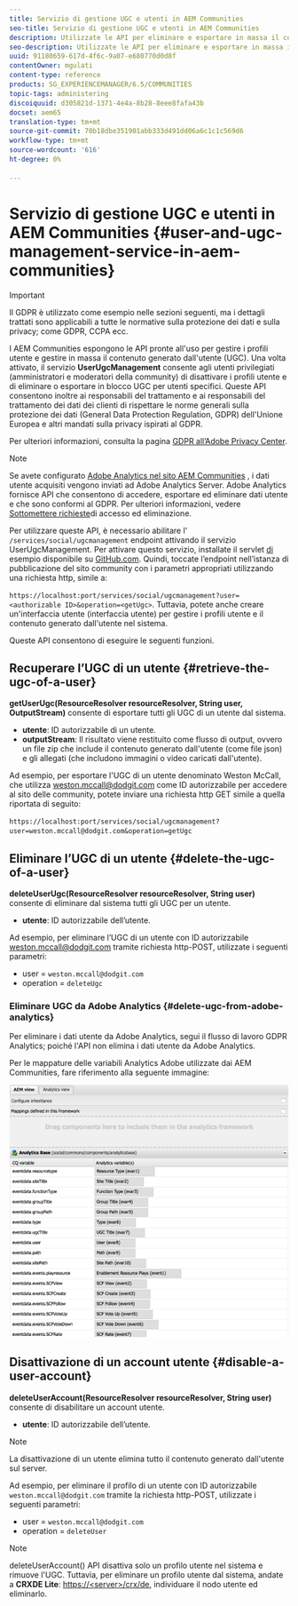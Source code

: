 ```yaml
---
title: Servizio di gestione UGC e utenti in AEM Communities
seo-title: Servizio di gestione UGC e utenti in AEM Communities
description: Utilizzate le API per eliminare e esportare in massa il contenuto generato dall'utente e disattivare l'account utente.
seo-description: Utilizzate le API per eliminare e esportare in massa il contenuto generato dall'utente e disattivare l'account utente.
uuid: 91180659-617d-4f6c-9a07-e680770d0d8f
contentOwner: mgulati
content-type: reference
products: SG_EXPERIENCEMANAGER/6.5/COMMUNITIES
topic-tags: administering
discoiquuid: d305821d-1371-4e4a-8b28-8eee8fafa43b
docset: aem65
translation-type: tm+mt
source-git-commit: 70b18dbe351901abb333d491dd06a6c1c1c569d6
workflow-type: tm+mt
source-wordcount: '616'
ht-degree: 0%

---
```



# Servizio di gestione UGC e utenti in AEM Communities {#user-and-ugc-management-service-in-aem-communities}

>[!IMPORTANT]
>
>Il GDPR è utilizzato come esempio nelle sezioni seguenti, ma i dettagli trattati sono applicabili a tutte le normative sulla protezione dei dati e sulla privacy; come GDPR, CCPA ecc.


I AEM Communities espongono le API pronte all&#39;uso per gestire i profili utente e gestire in massa il contenuto generato dall&#39;utente (UGC). Una volta attivato, il servizio **UserUgcManagement** consente agli utenti privilegiati (amministratori e moderatori della community) di disattivare i profili utente e di eliminare o esportare in blocco UGC per utenti specifici. Queste API consentono inoltre ai responsabili del trattamento e ai responsabili del trattamento dei dati dei clienti di rispettare le norme generali sulla protezione dei dati (General Data Protection Regulation, GDPR) dell&#39;Unione Europea e altri mandati sulla privacy ispirati al GDPR.

Per ulteriori informazioni, consulta la pagina [GDPR all’Adobe Privacy Center](https://www.adobe.com/privacy/general-data-protection-regulation.html).

>[!NOTE]
>
>Se avete configurato [Adobe  Analytics nel sito AEM Communities](/help/communities/analytics.md) , i dati utente acquisiti vengono inviati ad Adobe  Analytics Server. Adobe  Analytics fornisce API che consentono di accedere, esportare ed eliminare dati utente e che sono conformi al GDPR. Per ulteriori informazioni, vedere [Sottomettere richieste](https://docs.adobe.com/content/help/en/analytics/admin/data-governance/gdpr-submit-access-delete.html)di accesso ed eliminazione.


Per utilizzare queste API, è necessario abilitare l&#39; `/services/social/ugcmanagement` endpoint attivando il servizio UserUgcManagement. Per attivare questo servizio, installate il servlet [di](https://github.com/Adobe-Marketing-Cloud/aem-communities-ugc-migration/tree/master/bundles/communities-ugc-management-servlet) esempio disponibile su [GitHub.com](https://github.com/Adobe-Marketing-Cloud/aem-communities-ugc-migration/tree/master/bundles/communities-ugc-management-servlet). Quindi, toccate l’endpoint nell’istanza di pubblicazione del sito community con i parametri appropriati utilizzando una richiesta http, simile a:

`https://localhost:port/services/social/ugcmanagement?user=<authorizable ID>&operation=<getUgc>`. Tuttavia, potete anche creare un&#39;interfaccia utente (interfaccia utente) per gestire i profili utente e il contenuto generato dall&#39;utente nel sistema.

Queste API consentono di eseguire le seguenti funzioni.

## Recuperare l’UGC di un utente {#retrieve-the-ugc-of-a-user}

**getUserUgc(ResourceResolver resourceResolver, String user, OutputStream)** consente di esportare tutti gli UGC di un utente dal sistema.

* **utente**: ID autorizzabile di un utente.
* **outputStream**: Il risultato viene restituito come flusso di output, ovvero un file zip che include il contenuto generato dall&#39;utente (come file json) e gli allegati (che includono immagini o video caricati dall&#39;utente).

Ad esempio, per esportare l&#39;UGC di un utente denominato Weston McCall, che utilizza weston.mccall@dodgit.com come ID autorizzabile per accedere al sito delle community, potete inviare una richiesta http GET simile a quella riportata di seguito:

`https://localhost:port/services/social/ugcmanagement?user=weston.mccall@dodgit.com&operation=getUgc`

## Eliminare l’UGC di un utente {#delete-the-ugc-of-a-user}

**deleteUserUgc(ResourceResolver resourceResolver, String user)** consente di eliminare dal sistema tutti gli UGC per un utente.

* **utente**: ID autorizzabile dell’utente.

Ad esempio, per eliminare l’UGC di un utente con ID autorizzabile weston.mccall@dodgit.com tramite richiesta http-POST, utilizzate i seguenti parametri:

* user = `weston.mccall@dodgit.com`
* operation = `deleteUgc`

### Eliminare UGC da Adobe  Analytics {#delete-ugc-from-adobe-analytics}

Per eliminare i dati utente da Adobe  Analytics, segui il flusso di lavoro [](https://docs.adobe.com/content/help/en/analytics/admin/data-governance/an-gdpr-workflow.html)GDPR  Analytics; poiché l&#39;API non elimina i dati utente da Adobe  Analytics.

Per le mappature delle variabili Analytics  Adobe utilizzate dai AEM Communities, fare riferimento alla seguente immagine:

![Mappatura delle variabili delle community AEM per Adobe  Analytics](assets/analytics-communities-mapping.png)

## Disattivazione di un account utente {#disable-a-user-account}

**deleteUserAccount(ResourceResolver resourceResolver, String user)** consente di disabilitare un account utente.

* **utente**: ID autorizzabile dell’utente.

>[!NOTE]
>
>La disattivazione di un utente elimina tutto il contenuto generato dall&#39;utente sul server.


Ad esempio, per eliminare il profilo di un utente con ID autorizzabile `weston.mccall@dodgit.com` tramite la richiesta http-POST, utilizzate i seguenti parametri:

* user = `weston.mccall@dodgit.com`
* operation = `deleteUser`

>[!NOTE]
>
>deleteUserAccount() API disattiva solo un profilo utente nel sistema e rimuove l&#39;UGC. Tuttavia, per eliminare un profilo utente dal sistema, andate a **CRXDE Lite**: [https://&lt;server>/crx/de](https://localhost:4502/crx/de), individuare il nodo utente ed eliminarlo.


